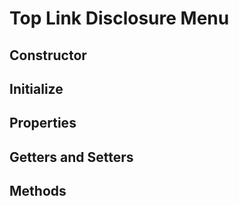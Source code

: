 # Top Link Disclosure Menu

## Constructor

## Initialize

## Properties

## Getters and Setters

## Methods
